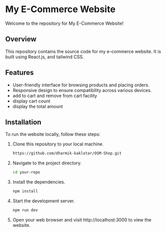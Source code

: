 # My E-Commerce Website

Welcome to the repository for My E-Commerce Website!

## Overview

This repository contains the source code for my e-commerce website. It is built using React.js, and tailwind CSS.

## Features

- User-friendly interface for browsing products and placing orders.
- Responsive design to ensure compatibility across various devices.
- add to cart and remove from cart facility
- display cart count
- display the total amount

## Installation

To run the website locally, follow these steps:

1. Clone this repository to your local machine.
   ```bash
   https://github.com/dharmik-kaklotar/OSM-Shop.git
   
2. Navigate to the project directory.
   ```bash
   cd your-repo
   
3. Install the dependencies.
   ```bash
   npm install
   ```
   
4. Start the development server.
   ```bash
   npm run dev

5. Open your web browser and visit http://localhost:3000 to view the website.



